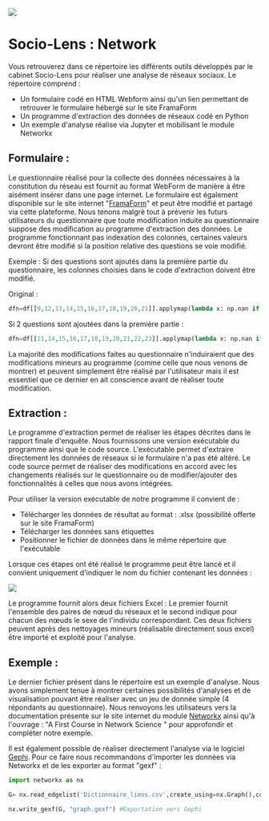 ![](https://nsa40.casimages.com/img/2021/03/20/210320031955219639.png)

# Socio-Lens : Network 

Vous retrouverez dans ce répertoire les différents outils développés par le cabinet Socio-Lens pour réaliser une analyse de réseaux sociaux. 
Le répertoire comprend :

- Un formulaire codé en HTML Webform ainsi qu'un lien permettant de retrouver le formulaire hébergé sur le site FramaForm
- Un programme d'extraction des données de réseaux codé en Python
- Un exemple d'analyse réalise via Jupyter et mobilisant le module Networkx 

## Formulaire : 

Le questionnaire réalisé pour la collecte des données nécessaires à la constitution du réseau est fournit au format WebForm de manière à être aisément insérer dans une page internet. Le formulaire est également disponible sur le site internet "[FramaForm](https://framaforms.org/node/401440/clone/confirm)" et peut être modifié et partagé via cette plateforme. 
Nous tenons malgré tout à prévenir les futurs utilisateurs du questionnaire que toute modification induite au questionnaire suppose des modification au programme d'extraction des données. Le programme fonctionnant pas indexation des colonnes, certaines valeurs devront être modifié si la position relative des questions se voie modifié. 

Exemple : Si des questions sont ajoutés dans la première partie du questionnaire, les colonnes choisies dans le code d'extraction doivent être modifié.

Original :

```python
dfn=df[[9,12,13,14,15,16,17,18,19,20,21]].applymap(lambda x: np.nan if x =="Prénom Nom" else x)
```

 Si 2 questions sont ajoutées dans la première partie : 

```python
dfn=df[[11,14,15,16,17,18,19,20,21,22,23]].applymap(lambda x: np.nan if x =="Prénom Nom" else x)
```

La majorité des modifications faites au questionnaire n'induiraient que des modifications mineurs au programme (comme celle que nous venons de montrer) et peuvent simplement être réalisé par l'utilisateur mais il est essentiel que ce dernier en ait conscience avant de réaliser toute modification. 



## Extraction : 

Le programme d'extraction permet de réaliser les étapes décrites dans le rapport finale d'enquête. Nous fournissons une version exécutable du programme ainsi que le code source. L'exécutable permet d'extraire directement les données de réseaux si le formulaire n'a pas été altéré. Le code source permet de réaliser des modifications en accord avec les changements réalisés sur le questionnaire ou de modifier/ajouter des fonctionnalités à celles que nous avons intégrées. 

Pour utiliser la version exécutable de notre programme il convient de : 

- Télécharger les données de résultat au format : .xlsx (possibilité offerte sur le site FramaForm)
- Télécharger les données sans étiquettes 
- Positionner le fichier de données dans le même répertoire que l'exécutable 

Lorsque ces étapes ont été réalisé le programme peut être lancé et il convient uniquement d'indiquer le nom du fichier contenant les données : 

![](https://nsa40.casimages.com/img/2021/03/20/210320033044489635.png)

 

Le programme fournit alors deux fichiers Excel : Le premier fournit l'ensemble des paires de nœud du réseaux et le second indique pour chacun des nœuds le sexe de l'individu correspondant. 
Ces deux fichiers peuvent après des nettoyages mineurs (réalisable directement sous excel) être importé et exploité pour l'analyse. 



## Exemple :

Le dernier fichier présent dans le répertoire est un exemple d'analyse. Nous avons simplement tenue à montrer certaines possibilités d'analyses et de visualisation pouvant être réaliser avec un jeu de donnée simple (4 répondants au questionnaire). Nous renvoyons les utilisateurs vers la documentation présente sur le site internet du module [Networkx](https://networkx.org/documentation/stable/tutorial.html) ainsi qu'à l'ouvrage : "A First Course in Network Science " pour approfondir et compléter notre exemple.   

Il est également possible de réaliser directement l'analyse via le logiciel [Gephi](https://gephi.org/). Pour ce faire nous recommandons d'importer les données via Networkx et de les exporter au format "gexf" : 

```python
import networkx as nx 

G= nx.read_edgelist('Dictionnaire_liens.csv',create_using=nx.Graph(),comments="node", delimiter=',') #Importation des données

nx.write_gexf(G, "graph.gexf") #Exportation vers Gephi 
```









